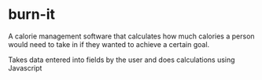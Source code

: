 # burn-it
A calorie management software that calculates how much calories a person would need to take in if they wanted to achieve a certain goal.

Takes data entered into fields by the user and does calculations using Javascript
